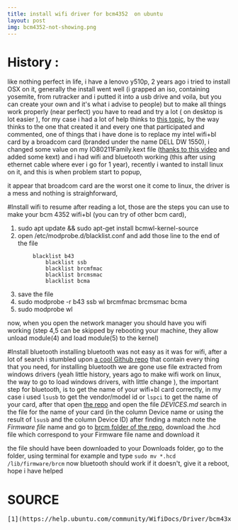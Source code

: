 ```yaml
---
title: install wifi driver for bcm4352  on ubuntu
layout: post
img: bcm4352-not-showing.png
---
```


# History :
like nothing perfect in life,  i have a lenovo y510p, 2 years ago i tried to install OSX on it, generally the install went well (i grapped an iso, containing yosemite, from rutracker and i putted it into a usb drive and voila, but you can create your own and it's what i advise to people) but to make all things work properly (near perfect) you have to read and try a lot ( on desktop is lot easier ), for my case i had a lot of help thinks to [this topic](http://www.insanelymac.com/forum/topic/303276-guide-for-installing-os-x-on-lenovo-ideapad-y510p/), by the way thinks to the one that created it and every one that participated and commented, one of things that i have done is to replace my intel wifi+bl card by a broadcom card (branded under the name DELL DW 1550), i changed some value on my IO80211Family.kext file ([thanks to this video](https://www.youtube.com/watch?v=D4bnQ_uW4a4) and added some kext) and i had wifi and bluetooth working (this after using ethernet cable where ever i go for 1 year), recently i wanted to install linux on it, and this is when problem start to popup,

it appear that broadcom card are the worst one it come to linux, the driver is a mess and nothing is straighforward,

#Install wifi
to resume after reading a lot, those are the steps you can use to make your bcm 4352 wifi+bl (you can try of other bcm card),

1. sudo apt update && sudo apt-get install bcmwl-kernel-source
2. open /etc/modprobe.d/blacklist.conf and add those line to the end of the file
```
        blacklist b43
		    blacklist ssb
		    blacklist brcmfmac
		    blacklist brcmsmac
		    blacklist bcma
```
3. save the file
4. sudo modprobe -r b43 ssb wl brcmfmac brcmsmac bcma
5. sudo modprobe wl

now, when you open the network manager you should have you wifi working (step 4,5 can be skipped by rebooting your machine, they allow unload module(4) and load module(5) to the kernel)

#Install bluetooth
installing bluetooth was not easy as it was for wifi, after a lot of search i stumbled upon [a cool Github repo](https://github.com/winterheart/broadcom-bt-firmware) that contain every thing that you need, for installing bluetooth we are gone use file extracted from windows drivers (yeah little history, years ago to make wifi work on linux, the way to go to load windows drivers, with little change ),
the important step for bluetooth, is to get the name of your wifi+bl card correctly, in my case i used ```lsusb``` to get the vendor/model id or ```lspci``` to get the name of your card, after that open [the repo](https://github.com/winterheart/broadcom-bt-firmware0) and open the file *DEVICES.md* search in the file for the name of your card (in the column Device name or using the result of ```lsusb``` and the column Device ID) after finding a match note the *Firmware file* name and go to [brcm folder of the repo](https://github.com/winterheart/broadcom-bt-firmware/tree/master/brcm), download the .hcd file which correspond to your Firmware file name and download it

the file should have been downloaded to your Downloads folder,
go to the folder, using terminal for example and type
```sudo mv *.hcd /lib/firmware/brcm```
now bluetooth should work if it doesn't, give it a reboot,
hope i have helped


# SOURCE
<pre>
[1](https://help.ubuntu.com/community/WifiDocs/Driver/bcm43xx)
</pre>
